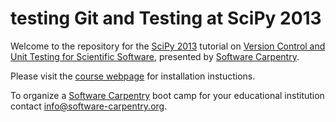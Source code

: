 testing
Git and Testing at SciPy 2013
=============================

Welcome to the repository for the [SciPy 2013][] tutorial on
[Version Control and Unit Testing for Scientific Software][scipy-page],
presented by [Software Carpentry][].

Please visit the [course webpage][swc-page] for installation instuctions.

To organize a [Software Carpentry][] boot camp for your educational institution
contact [info@software-carpentry.org](mailto:info@software-carpentry.org).

[SciPy 2013]: http://conference.scipy.org/scipy2013/index.php
[scipy-page]: http://conference.scipy.org/scipy2013/tutorial_detail.php?id=106
[Software Carpentry]: http://software-carpentry.org
[swc-page]: http://swcarpentry.github.io/boot-camps/2013-06-25-scipy/
